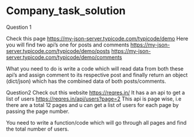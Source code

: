 # Company_task_solution
Question 1

Check this page https://my-json-server.typicode.com/typicode/demo
Here you will find two api’s one for posts and comments 
https://my-json-server.typicode.com/typicode/demo/posts
https://my-json-server.typicode.com/typicode/demo/comments

What you need to do is write a code which will read data from both these api’s and assign comment to its respective post and finally return an object (dict/json) which has the combined data of both posts/comments.


Question2 
Check out this website https://reqres.in/
It has a an api to get a list of users https://reqres.in/api/users?page=2
This api is page wise, i.e there are a total 12 pages and u can get a list of users for each page by passing the page number.

You need to write a function/code which will go through all pages and find the total number of users. 

